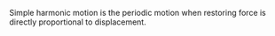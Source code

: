 Simple harmonic motion is the periodic motion when restoring force is directly proportional to displacement.